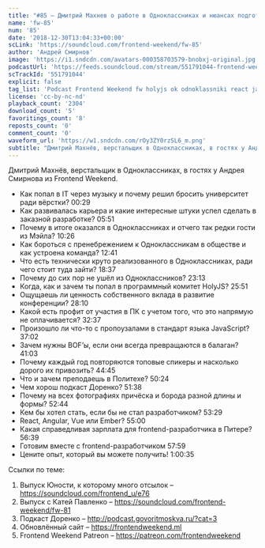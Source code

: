 ```yaml
---
title: "#85 – Дмитрий Махнев о работе в Одноклассниках и нюансах подготовки конференций"
name: 'fw-85'
num: '85'
date: '2018-12-30T13:04:33+00:00'
scLink: 'https://soundcloud.com/frontend-weekend/fw-85'
author: 'Андрей Смирнов'
image: 'https://i1.sndcdn.com/avatars-000358703579-bnobxj-original.jpg'
podcastUrl: 'https://feeds.soundcloud.com/stream/551791044-frontend-weekend-fw-85.m4a'
scTrackId: '551791044'
explicit: false
tag_list: 'Podcast Frontend Weekend fw holyjs ok odnoklassniki react javascript'
license: 'cc-by-nc-nd'
playback_count: '2304'
download_count: '5'
favoritings_count: '8'
reposts_count: '0'
comment_count: '0'
waveform_url: 'https://w1.sndcdn.com/rOy3ZY0rzSL6_m.png'
subtitle: "Дмитрий Махнёв, верстальщик в Одноклассниках, в гостях у Андрея Смирнова из Frontend Weekend. "
---
```

Дмитрий Махнёв, верстальщик в Одноклассниках, в гостях у Андрея Смирнова из Frontend Weekend. 

- Как попал в IT через музыку и почему решил бросить университет ради вёрстки? <timecode sec="29">00:29</timecode>
- Как развивалась карьера и какие интересные штуки успел сделать в заказной разработке? <timecode sec="351">05:51</timecode>
- Почему в итоге оказался в Одноклассниках и отчего так редки гости из Мэйла? <timecode sec="626">10:26</timecode>
- Как бороться с пренебрежением к Одноклассникам в обществе и как устроена команда? <timecode sec="761">12:41</timecode>
- Что есть технически круто реализованного в Одноклассниках, ради чего стоит туда зайти? <timecode sec="1117">18:37</timecode>
- Почему до сих пор не ушёл из Одноклассников? <timecode sec="1393">23:13</timecode>
- Когда, как и зачем ты попал в программный комитет HolyJS? <timecode sec="1551">25:51</timecode>
- Ощущаешь ли ценность собственного вклада в развитие конференции? <timecode sec="1690">28:10</timecode>
- Какой есть профит от участия в ПК с учетом того, что это напрямую не оплачивается? <timecode sec="1957">32:37</timecode>
- Произошло ли что-то с пропоузалами в стандарт языка JavaScript? <timecode sec="2222">37:02</timecode>
- Зачем нужны BOF’ы, если они всегда превращаются в балаган? <timecode sec="2463">41:03</timecode>
- Почему каждый год повторяются топовые спикеры и насколько дорого их привозить? <timecode sec="2685">44:45</timecode>
- Что и зачем преподаешь в Политехе? <timecode sec="3024">50:24</timecode>
- Чем хорош подкаст Доренко? <timecode sec="3098">51:38</timecode>
- Почему на всех фотографиях причёска и борода разной длины и формы? <timecode sec="3164">52:44</timecode>
- Кем бы хотел стать, если бы не стал разработчиком? <timecode sec="3209">53:29</timecode>
- React, Angular, Vue или Ember? <timecode sec="3300">55:00</timecode>
- Какая справедливая зарплата для frontend-разработчика в Питере? <timecode sec="3399">56:39</timecode>
- Готовим вместе с frontend-разработчиком <timecode sec="3479">57:59</timecode>
- Цените опыт, который вы можете получить! <timecode sec="3635">1:00:35</timecode>

Ссылки по теме:
1) Выпуск Юности, к которому много отсылок – https://soundcloud.com/frontend_u/e76
2) Выпуск с Катей Павленко – https://soundcloud.com/frontend-weekend/fw-81
3) Подкаст Доренко – http://podcast.govoritmoskva.ru/?cat=3
4) Обновлённый сайт – https://frontendweekend.ml
5) Frontend Weekend Patreon – https://patreon.com/frontendweekend